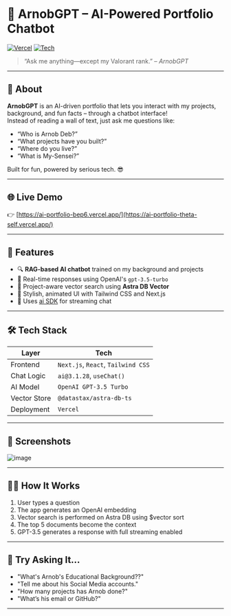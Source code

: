 # 🤖 ArnobGPT – AI-Powered Portfolio Chatbot

[![Vercel](https://img.shields.io/badge/Live-Demo-000?style=for-the-badge&logo=vercel&logoColor=white)](https://ai-portfolio-bep6.vercel.app/)
[![Tech](https://img.shields.io/badge/Built%20With-Next.js%20%7C%20OpenAI%20%7C%20AstraDB-blue?style=for-the-badge)](#)

> “Ask me anything—except my Valorant rank.” – _ArnobGPT_

---

## 🚀 About

**ArnobGPT** is an AI-driven portfolio that lets you interact with my projects, background, and fun facts – through a chatbot interface!  
Instead of reading a wall of text, just ask me questions like:

- “Who is Arnob Deb?”
- “What projects have you built?”
- “Where do you live?”
- “What is My-Sensei?”

Built for fun, powered by serious tech. 😎

---

## 🌐 Live Demo

👉 [https://ai-portfolio-bep6.vercel.app/](https://ai-portfolio-theta-self.vercel.app/)

---

## 🧠 Features

- 🔍 **RAG-based AI chatbot** trained on my background and projects
- 💬 Real-time responses using OpenAI's `gpt-3.5-turbo`
- 📁 Project-aware vector search using **Astra DB Vector**
- 🎨 Stylish, animated UI with Tailwind CSS and Next.js
- 🤖 Uses [ai SDK](https://ai-sdk.dev/) for streaming chat

---

## 🛠️ Tech Stack

| Layer         | Tech                                 |
|--------------|--------------------------------------|
| Frontend      | `Next.js`, `React`, `Tailwind CSS`   |
| Chat Logic    | `ai@3.1.28`, `useChat()`              |
| AI Model      | `OpenAI GPT-3.5 Turbo`               |
| Vector Store  | `@datastax/astra-db-ts`              |
| Deployment    | `Vercel`                             |

---

## 📸 Screenshots

![image](https://github.com/user-attachments/assets/df6838a5-9d8f-4a0c-a0e8-5c20433e3958)

---

## 🧑‍💻 How It Works

1. User types a question
2. The app generates an OpenAI embedding
3. Vector search is performed on Astra DB using $vector sort
4. The top 5 documents become the context
5. GPT-3.5 generates a response with full streaming enabled

---

## 🧪 Try Asking It…

- "What's Arnob's Educational Background??"
- "Tell me about his Social Media accounts."
- "How many projects has Arnob done?"
- "What’s his email or GitHub?"

---

